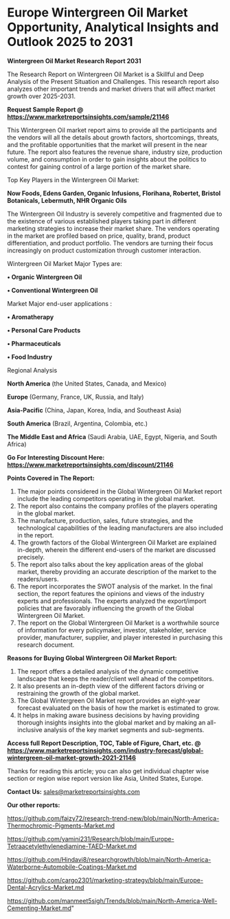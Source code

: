 # Europe Wintergreen Oil Market Opportunity, Analytical Insights and Outlook 2025 to 2031

<strong>Wintergreen Oil Market Research Report 2031</strong>

The Research Report on Wintergreen Oil Market is a Skillful and Deep Analysis of the Present Situation and Challenges. This research report also analyzes other important trends and market drivers that will affect market growth over 2025-2031.

<strong>Request Sample Report @ <a href=https://www.marketreportsinsights.com/sample/21146>https://www.marketreportsinsights.com/sample/21146</a></strong>

This Wintergreen Oil market report aims to provide all the participants and the vendors will all the details about growth factors, shortcomings, threats, and the profitable opportunities that the market will present in the near future. The report also features the revenue share, industry size, production volume, and consumption in order to gain insights about the politics to contest for gaining control of a large portion of the market share.

Top Key Players in the Wintergreen Oil Market:

<strong>Now Foods, Edens Garden, Organic Infusions, Florihana, Robertet, Bristol Botanicals, Lebermuth, NHR Organic Oils</strong>

The Wintergreen Oil Industry is severely competitive and fragmented due to the existence of various established players taking part in different marketing strategies to increase their market share. The vendors operating in the market are profiled based on price, quality, brand, product differentiation, and product portfolio. The vendors are turning their focus increasingly on product customization through customer interaction.

Wintergreen Oil Market Major Types are:

<strong>• Organic Wintergreen Oil

• Conventional Wintergreen Oil</strong>

Market Major end-user applications :

<strong>• Aromatherapy

• Personal Care Products

• Pharmaceuticals

• Food Industry</strong>

Regional Analysis

</u><strong><b>North America</b></strong> (the United States, Canada, and Mexico)

<strong><b>Europe </b></strong>(Germany, France, UK, Russia, and Italy)

<strong><b>Asia-Pacific</b></strong> (China, Japan, Korea, India, and Southeast Asia)

<strong><b>South America</b></strong> (Brazil, Argentina, Colombia, etc.)

<strong><b>The Middle East and Africa</b></strong> (Saudi Arabia, UAE, Egypt, Nigeria, and South Africa)

<strong>Go For Interesting Discount Here: <a href=https://www.marketreportsinsights.com/discount/21146>https://www.marketreportsinsights.com/discount/21146</a></strong>

<strong>Points Covered in The Report:</strong>
<ol>
  <li>The major points considered in the Global Wintergreen Oil Market report include the leading competitors operating in the global market.</li>
  <li>The report also contains the company profiles of the players operating in the global market.</li>
  <li>The manufacture, production, sales, future strategies, and the technological capabilities of the leading manufacturers are also included in the report.</li>
  <li>The growth factors of the Global Wintergreen Oil Market are explained in-depth, wherein the different end-users of the market are discussed precisely.</li>
  <li>The report also talks about the key application areas of the global market, thereby providing an accurate description of the market to the readers/users.</li>
  <li>The report incorporates the SWOT analysis of the market. In the final section, the report features the opinions and views of the industry experts and professionals. The experts analyzed the export/import policies that are favorably influencing the growth of the Global Wintergreen Oil Market.</li>
  <li>The report on the Global Wintergreen Oil Market is a worthwhile source of information for every policymaker, investor, stakeholder, service provider, manufacturer, supplier, and player interested in purchasing this research document.</li>
</ol>
<strong>Reasons for Buying Global Wintergreen Oil Market Report:</strong>

<ol>
  <li>The report offers a detailed analysis of the dynamic competitive landscape that keeps the reader/client well ahead of the competitors.</li>
  <li>It also presents an in-depth view of the different factors driving or restraining the growth of the global market.</li>
  <li>The Global Wintergreen Oil Market report provides an eight-year forecast evaluated on the basis of how the market is estimated to grow.</li>
  <li>It helps in making aware business decisions by having providing thorough insights insights into the global market and by making an all-inclusive analysis of the key market segments and sub-segments.</li>
</ol>
<strong>Access full Report Description, TOC, Table of Figure, Chart, etc. @ <a href=https://www.marketreportsinsights.com/industry-forecast/global-wintergreen-oil-market-growth-2021-21146>https://www.marketreportsinsights.com/industry-forecast/global-wintergreen-oil-market-growth-2021-21146</a></strong>


Thanks for reading this article; you can also get individual chapter wise section or region wise report version like Asia, United States, Europe.

<strong>Contact Us:</strong>
sales@marketreportsinsights.com

<strong>Our other reports:</strong>

<a href=https://github.com/faizy72/research-trend-new/blob/main/North-America-Thermochromic-Pigments-Market.md>https://github.com/faizy72/research-trend-new/blob/main/North-America-Thermochromic-Pigments-Market.md</a>

<a href=https://github.com/yamini231/Research/blob/main/Europe-Tetraacetylethylenediamine-TAED-Market.md>https://github.com/yamini231/Research/blob/main/Europe-Tetraacetylethylenediamine-TAED-Market.md</a>

<a href=https://github.com/Hindavi8/researchgrowth/blob/main/North-America-Waterborne-Automobile-Coatings-Market.md>https://github.com/Hindavi8/researchgrowth/blob/main/North-America-Waterborne-Automobile-Coatings-Market.md</a>

<a href=https://github.com/cargo2301/marketing-strategy/blob/main/Europe-Dental-Acrylics-Market.md>https://github.com/cargo2301/marketing-strategy/blob/main/Europe-Dental-Acrylics-Market.md</a>

<a href=https://github.com/manmeet5sigh/Trends/blob/main/North-America-Well-Cementing-Market.md>https://github.com/manmeet5sigh/Trends/blob/main/North-America-Well-Cementing-Market.md</a>"
